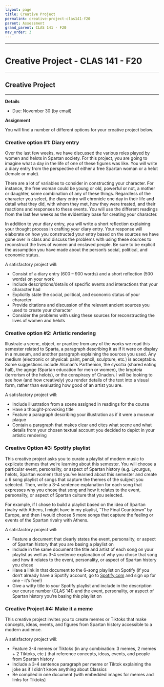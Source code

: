 ```yaml
---
layout: page
title: Creative Project
permalink: creative-project-clas141-f20
parent: Assessment
grand_parent: CLAS 141 - F20
nav_order: 3
---
```

***

# Creative Project - CLAS 141 - F20

***

## Creative Project

***

**Details**

- Due: November 30 (by email)

**Assignment**

You will find a number of different options for your creative project below.

### Creative option #1: Diary entry

Over the last few weeks, we have discussed the various roles played by women and helots in Spartan society. For this project, you are going to imagine what a day in the life of one of these figures was like. You will write a diary entry from the perspective of either a free Spartan woman or a helot (female or male).

There are a lot of variables to consider in constructing your character. For instance, the free woman could be young or old, powerful or not, a mother or daughter, some combination of any of these things. Regardless of the character you select, the diary entry will chronicle one day in their life and detail what they did, with whom they met, how they were treated, and their reactions and responses to these events. You will use the different readings from the last few weeks as the evidentiary base for creating your character.

In addition to your diary entry, you will write a short reflection explaining your thought process in crafting your diary entry. Your response will elaborate on how you constructed your entry based on the sources we have gone over in class and discuss the problems with using these sources to reconstruct the lives of women and enslaved people. Be sure to be explicit the assumption you have made about the person’s social, political, and economic status.

A satisfactory project will:
- Consist of a diary entry (600 – 900 words) and a short reflection (500 words) on your work
- Include descriptions/details of specific events and interactions that your character had
- Explicitly state the social, political, and economic status of your character
-	Provide citations and discussion of the relevant ancient sources you used to create your character
-	Consider the problems with using these sources for reconstructing the lives of women and helots

### Creative option #2: Artistic rendering

Illustrate a scene, object, or practice from any of the works we read this semester related to Sparta, a paragraph describing it as if it were on display in a museum, and another paragraph explaining the sources you used. Any medium (electronic or physical: paint, pencil, sculpture, etc.) is acceptable. Some suggestions include Alcman's Parthenion, the syssitia (shared eating hall), the agoge (Spartan education for men or women), the krypteia (terrorism of the helots), or the conspiracy of Cinadon. I will be looking to see how (and how creatively) you render details of the text into a visual form, rather than evaluating how good of an artist you are.

A satisfactory project will:
- Include illustration from a scene assigned in readings for the course
- Have a thought-provoking title
- Feature a paragraph describing your illustration as if it were a museum plaque
- Contain a paragraph that makes clear and cites what scene and what details from your chosen textual account you decided to depict in your artistic rendering

### Creative Option #3: Spotify playlist

This creative project asks you to curate a playlist of modern music to explicate themes that we’re learning about this semester. You will choose a particular event, personality, or aspect of Spartan history (e.g. Lycurgus, helots, Spartan women) that you’ve learned about this semester and create a 6 song playlist of songs that capture the themes of the subject you selected. Then, write a 3-4 sentence explanation for each song that expresses why you chose that song and how it relates to the event, personality, or aspect of Spartan culture that you selected.

For example, if I chose to build a playlist based on the idea of Spartan rivalry with Athens, I might have in my playlist, “The Final Countdown” by Europe, and then I would choose 5 more songs that capture the feeling or events of the Spartan rivalry with Athens.

A satisfactory project will:
- Feature a document that clearly states the event, personality, or aspect of Spartan history that you are basing a playlist on
- Include in the same document the title and artist of each song on your playlist as well as 3-4 sentence explanation of why you chose that song and how it relates to the event, personality, or aspect of Spartan history you chose
- Have a link in that document to the 6-song playlist on Spotify (if you don’t already have a Spotify account, go to [Spotify.com](spotify.com) and sign up for one – it’s free!)
- Give a witty title to your Spotify playlist and include in the description our course number (CLAS 141) and the event, personality, or aspect of Spartan history you’re basing this playlist on

### Creative Project #4: Make it a meme

This creative project invites you to create memes or Tiktoks that make concepts, ideas, events, and figures from Spartan history accessible to a modern audience.

A satisfactory project will:
- Feature 3-4 memes or Tiktoks (in any combination: 3 memes, 2 memes + 2 Tiktoks, etc.) that reference concepts, ideas, events, and people from Spartan history
- Include a 3-4 sentence paragraph per meme or Tiktok explaining the joke as if I didn’t know anything about Classics
- Be compiled in one document (with embedded images for memes and links for Tiktoks)
